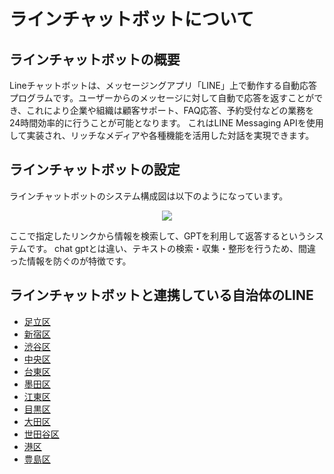 # ラインチャットボットについて

## ラインチャットボットの概要
Lineチャットボットは、メッセージングアプリ「LINE」上で動作する自動応答プログラムです。ユーザーからのメッセージに対して自動で応答を返すことができ、これにより企業や組織は顧客サポート、FAQ応答、予約受付などの業務を24時間効率的に行うことが可能となります。
これはLINE Messaging APIを使用して実装され、リッチなメディアや各種機能を活用した対話を実現できます。
## ラインチャットボットの設定

ラインチャットボットのシステム構成図は以下のようになっています。

<p align="center">
  <img src="https://github.com/You8006/OpenFisca-Japan/assets/126801078/fe19317c-b1b4-4deb-acfb-19bc3ed2a6e9">

</p>

ここで指定したリンクから情報を検索して、GPTを利用して返答するというシステムです。
chat gptとは違い、テキストの検索・収集・整形を行うため、間違った情報を防ぐのが特徴です。

## ラインチャットボットと連携している自治体のLINE

- [足立区](https://line.me/R/ti/p/%40adachicity)
- [新宿区](https://line.me/R/ti/p/%40shinjukucity)
- [渋谷区](https://www.city.shibuya.tokyo.jp/kusei/koho/line/line_about.html)
- [中央区](https://www.city.chuo.lg.jp/kusei/kouhoukouchou/kouhou/sns/line.html)
- [台東区](https://www.city.taito.lg.jp/kusei/sanka/sns/line-taito.html)
- [墨田区](https://www.city.sumida.lg.jp/wadai/050703.html)
- [江東区](https://www.city.koto.lg.jp/kouhou/kusei/kouhou/line2.html)
- [目黒区](https://www.city.meguro.tokyo.jp/kouhou/kusei/kouhou/line.html)
- [大田区](https://www.city.ota.tokyo.jp/aboutweb/ota_line.html)
- [世田谷区](https://line.me/R/ti/p/@setagayacity)
- [港区](https://www.city.minato.tokyo.jp/shisei/shiseikoho/sns/line.html)
- [豊島区](https://www.city.toshima.lg.jp/340/shisei/shiseikoho/sns/line.html)

